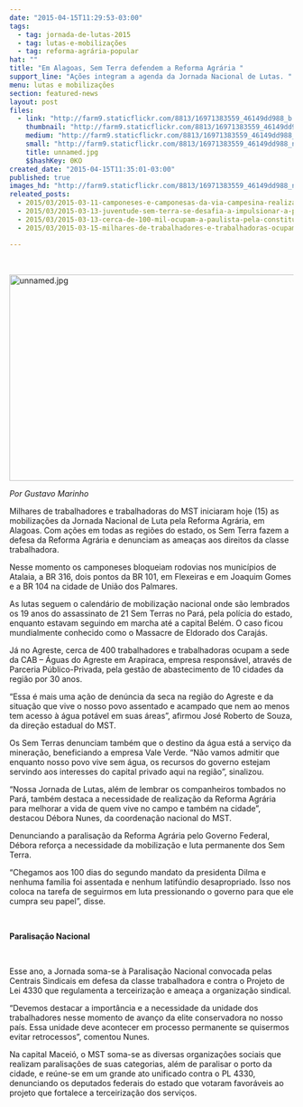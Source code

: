 ```yaml
---
date: "2015-04-15T11:29:53-03:00"
tags:
  - tag: jornada-de-lutas-2015
  - tag: lutas-e-mobilizações
  - tag: reforma-agrária-popular
hat: ""
title: "Em Alagoas, Sem Terra defendem a Reforma Agrária "
support_line: "Ações integram a agenda da Jornada Nacional de Lutas. "
menu: lutas e mobilizações
section: featured-news
layout: post
files:
  - link: "http://farm9.staticflickr.com/8813/16971383559_46149dd988_b.jpg"
    thumbnail: "http://farm9.staticflickr.com/8813/16971383559_46149dd988_t.jpg"
    medium: "http://farm9.staticflickr.com/8813/16971383559_46149dd988_z.jpg"
    small: "http://farm9.staticflickr.com/8813/16971383559_46149dd988_n.jpg"
    title: unnamed.jpg
    $$hashKey: 0KO
created_date: "2015-04-15T11:35:01-03:00"
published: true
images_hd: "http://farm9.staticflickr.com/8813/16971383559_46149dd988_n.jpg"
releated_posts:
  - 2015/03/2015-03-11-camponeses-e-camponesas-da-via-campesina-realizam-marcha-em-porto-alegre.md
  - 2015/03/2015-03-13-juventude-sem-terra-se-desafia-a-impulsionar-a-participacao-na-luta-pela-reforma-agraria.md
  - 2015/03/2015-03-13-cerca-de-100-mil-ocupam-a-paulista-pela-constituinte-e-em-defesa-da-petrobras.md
  - 2015/03/2015-03-15-milhares-de-trabalhadores-e-trabalhadoras-ocupam-as-ruas-de-campo-grande.md

---
```

<p>&nbsp;</p>

<p><img alt="unnamed.jpg" height="365" src="http://farm9.staticflickr.com/8813/16971383559_46149dd988_b.jpg" width="650" /></p>

<p><em>Por Gustavo Marinho</em></p>

<p>Milhares de trabalhadores e trabalhadoras do MST iniciaram hoje (15) as mobiliza&ccedil;&otilde;es da Jornada Nacional de Luta pela Reforma Agr&aacute;ria, em Alagoas. Com a&ccedil;&otilde;es em todas as regi&otilde;es do estado, os Sem Terra fazem a defesa da Reforma Agr&aacute;ria e denunciam as amea&ccedil;as aos direitos da classe trabalhadora.</p>

<p>Nesse momento os camponeses bloqueiam rodovias nos munic&iacute;pios de Atalaia, a BR 316, dois pontos da BR 101, em Flexeiras e em Joaquim Gomes e a BR 104 na cidade de Uni&atilde;o dos Palmares.</p>

<p>As lutas seguem o calend&aacute;rio de mobiliza&ccedil;&atilde;o nacional onde s&atilde;o lembrados os 19 anos do assassinato de 21 Sem Terras no Par&aacute;, pela pol&iacute;cia do estado, enquanto estavam seguindo em marcha at&eacute; a capital Bel&eacute;m. O caso ficou mundialmente conhecido como o Massacre de Eldorado dos Caraj&aacute;s.</p>

<p>J&aacute; no Agreste, cerca de 400 trabalhadores e trabalhadoras ocupam a sede da CAB &ndash; &Aacute;guas do Agreste em Arapiraca, empresa respons&aacute;vel, atrav&eacute;s de Parceria P&uacute;blico-Privada, pela gest&atilde;o de abastecimento de 10 cidades da regi&atilde;o por 30 anos.</p>

<p>&ldquo;Essa &eacute; mais uma a&ccedil;&atilde;o de den&uacute;ncia da seca na regi&atilde;o do Agreste e da situa&ccedil;&atilde;o que vive o nosso povo assentado e acampado que nem ao menos tem acesso &agrave; &aacute;gua pot&aacute;vel em suas &aacute;reas&rdquo;, afirmou Jos&eacute; Roberto de Souza, da dire&ccedil;&atilde;o estadual do MST.</p>

<p>Os Sem Terras denunciam tamb&eacute;m que o destino da &aacute;gua est&aacute; a servi&ccedil;o da minera&ccedil;&atilde;o, beneficiando a empresa Vale Verde. &ldquo;N&atilde;o vamos admitir que enquanto nosso povo vive sem &aacute;gua, os recursos do governo estejam servindo aos interesses do capital privado aqui na regi&atilde;o&rdquo;, sinalizou.</p>

<p>&ldquo;Nossa Jornada de Lutas, al&eacute;m de lembrar os companheiros tombados no Par&aacute;, tamb&eacute;m destaca a necessidade de realiza&ccedil;&atilde;o da Reforma Agr&aacute;ria para melhorar a vida de quem vive no campo e tamb&eacute;m na cidade&rdquo;, destacou D&eacute;bora Nunes, da coordena&ccedil;&atilde;o nacional do MST.</p>

<p>Denunciando a paralisa&ccedil;&atilde;o da Reforma Agr&aacute;ria pelo Governo Federal, D&eacute;bora refor&ccedil;a a necessidade da mobiliza&ccedil;&atilde;o e luta permanente dos Sem Terra.</p>

<p>&ldquo;Chegamos aos 100 dias do segundo mandato da presidenta Dilma e nenhuma fam&iacute;lia foi assentada e nenhum latif&uacute;ndio desapropriado. Isso nos coloca na tarefa de seguirmos em luta pressionando o governo para que ele cumpra seu papel&rdquo;, disse.</p>

<p>&nbsp;&nbsp;&nbsp;&nbsp;&nbsp;</p>

<p><strong>Paralisa&ccedil;&atilde;o Nacional</strong></p>

<p>&nbsp;</p>

<p>Esse ano, a Jornada soma-se &agrave; Paralisa&ccedil;&atilde;o Nacional convocada pelas Centrais Sindicais em defesa da classe trabalhadora e contra o Projeto de Lei 4330 que regulamenta a terceiriza&ccedil;&atilde;o e amea&ccedil;a a organiza&ccedil;&atilde;o sindical.</p>

<p>&ldquo;Devemos destacar a import&acirc;ncia e a necessidade da unidade dos trabalhadores nesse momento de avan&ccedil;o da elite conservadora no nosso pa&iacute;s. Essa unidade deve acontecer em processo permanente se quisermos evitar retrocessos&rdquo;, comentou Nunes.</p>

<p>Na capital Macei&oacute;, o MST soma-se as diversas organiza&ccedil;&otilde;es sociais que realizam paralisa&ccedil;&otilde;es de suas categorias, al&eacute;m de paralisar o porto da cidade, e re&uacute;ne-se em um grande ato unificado contra o PL 4330, denunciando os deputados federais do estado que votaram favor&aacute;veis ao projeto que fortalece a terceiriza&ccedil;&atilde;o dos servi&ccedil;os.</p>

<p style="text-align: justify;">&nbsp;</p>

<p style="text-align: justify;">&nbsp;</p>
